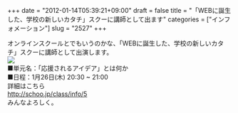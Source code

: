 +++
date = "2012-01-14T05:39:21+09:00"
draft = false
title = "「WEBに誕生した、学校の新しいカタチ」スクーに講師として出ます"
categories = ["インフォメーション"]
slug = "2527"
+++

<p>オンラインスクールとでもいうのかな、「WEBに誕生した、学校の新しいカタチ」スクーに講師として出演します。<br />
<img src="http://schoo.jp/img/class/info/main_5.jpg"><br />
■単元名：「応援されるアイデア」とは何か<br />
■日程：1月26日(木) 20:30 ~ 21:00<br />
詳細はこちら<br />
<a href="http://schoo.jp/class/info/5" target="_blank">http://schoo.jp/class/info/5</a><br />
みんなよろしく。</p>
